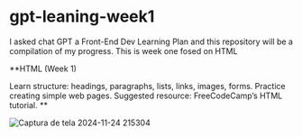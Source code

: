 # gpt-leaning-week1
I asked chat GPT a Front-End Dev Learning Plan and this repository will be a compilation of my progress. This is week one fosed on HTML

**HTML (Week 1)

Learn structure: headings, paragraphs, lists, links, images, forms.
Practice creating simple web pages.
Suggested resource: FreeCodeCamp’s HTML tutorial.
**

![Captura de tela 2024-11-24 215304](https://github.com/user-attachments/assets/6cfe7606-438f-4530-bb7e-60db15b1506d)
